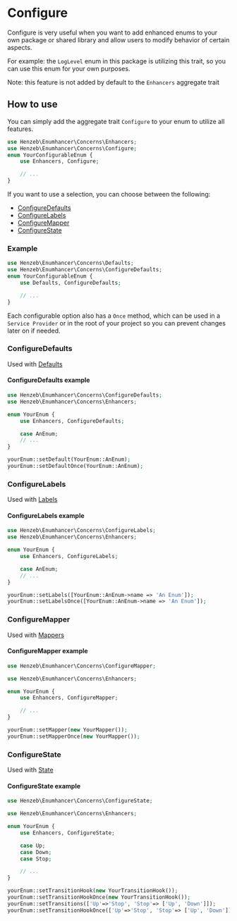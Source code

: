 # Configure

Configure is very useful when you want to add enhanced enums to your own
package or shared library and allow users to modify behavior of certain
aspects.

For example: the `LogLevel` enum in this package is utilizing this trait,
so you can use this enum for your own purposes.

Note: this feature is not added by default to the `Enhancers` aggregate trait

## How to use

You can simply add the aggregate trait `Configure` to your enum to utilize all features.

```php
use Henzeb\Enumhancer\Concerns\Enhancers;
use Henzeb\Enumhancer\Concerns\Configure;
enum YourConfigurableEnum {
    use Enhancers, Configure;

    // ...
}
```

If you want to use a selection, you can choose between the following:

- [ConfigureDefaults](#configuredefaults)
- [ConfigureLabels](#configurelabels)
- [ConfigureMapper](#configuremapper)
- [ConfigureState](#configurestate)

### Example

```php
use Henzeb\Enumhancer\Concerns\Defaults;
use Henzeb\Enumhancer\Concerns\ConfigureDefaults;
enum YourConfigurableEnum {
    use Defaults, ConfigureDefaults;

    // ...
}
```

Each configurable option also has a `Once` method, which can be used
in a `Service Provider` or in the root of your project so you can
prevent changes later on if needed.

### ConfigureDefaults

Used with [Defaults](defaults.md)

#### ConfigureDefaults example

```php
use Henzeb\Enumhancer\Concerns\ConfigureDefaults;
use Henzeb\Enumhancer\Concerns\Enhancers;

enum YourEnum {
    use Enhancers, ConfigureDefaults;

    case AnEnum;
    // ...
}

yourEnum::setDefault(YourEnum::AnEnum);
yourEnum::setDefaultOnce(YourEnum::AnEnum);
```

### ConfigureLabels

Used with [Labels](labels.md)

#### ConfigureLabels example

```php
use Henzeb\Enumhancer\Concerns\ConfigureLabels;
use Henzeb\Enumhancer\Concerns\Enhancers;

enum YourEnum {
    use Enhancers, ConfigureLabels;

    case AnEnum;
    // ...
}

yourEnum::setLabels([YourEnum::AnEnum->name => 'An Enum']);
yourEnum::setLabelsOnce([YourEnum::AnEnum->name => 'An Enum']);
```

### ConfigureMapper

Used with [Mappers](mappers.md)

#### ConfigureMapper example

```php
use Henzeb\Enumhancer\Concerns\ConfigureMapper;

use Henzeb\Enumhancer\Concerns\Enhancers;

enum YourEnum {
    use Enhancers, ConfigureMapper;

    // ...
}

yourEnum::setMapper(new YourMapper());
yourEnum::setMapperOnce(new YourMapper());
```

### ConfigureState

Used with [State](state.md)

#### ConfigureState example

```php
use Henzeb\Enumhancer\Concerns\ConfigureState;

use Henzeb\Enumhancer\Concerns\Enhancers;

enum YourEnum {
    use Enhancers, ConfigureState;

    case Up;
    case Down;
    case Stop;

    // ...
}

yourEnum::setTransitionHook(new YourTransitionHook());
yourEnum::setTransitionHookOnce(new YourTransitionHook());
yourEnum::setTransitions(['Up'=>'Stop', 'Stop'=> ['Up', 'Down']]);
yourEnum::setTransitionHookOnce(['Up'=>'Stop', 'Stop'=> ['Up', 'Down']]);
```
